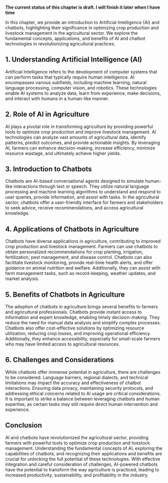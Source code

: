 **The current status of this chapter is draft. I will finish it later when I have time**

In this chapter, we provide an introduction to Artificial Intelligence (AI) and chatbots, highlighting their significance in optimizing crop production and livestock management in the agricultural sector. We explore the fundamental concepts, applications, and benefits of AI and chatbot technologies in revolutionizing agricultural practices.

**1. Understanding Artificial Intelligence (AI)**
-------------------------------------------------

Artificial Intelligence refers to the development of computer systems that can perform tasks that typically require human intelligence. AI encompasses various subfields, including machine learning, natural language processing, computer vision, and robotics. These technologies enable AI systems to analyze data, learn from experience, make decisions, and interact with humans in a human-like manner.

**2. Role of AI in Agriculture**
--------------------------------

AI plays a pivotal role in transforming agriculture by providing powerful tools to optimize crop production and improve livestock management. AI technologies can analyze vast amounts of agricultural data, identify patterns, predict outcomes, and provide actionable insights. By leveraging AI, farmers can enhance decision-making, increase efficiency, minimize resource wastage, and ultimately achieve higher yields.

**3. Introduction to Chatbots**
-------------------------------

Chatbots are AI-based conversational agents designed to simulate human-like interactions through text or speech. They utilize natural language processing and machine learning algorithms to understand and respond to user queries, provide information, and assist with tasks. In the agricultural sector, chatbots offer a user-friendly interface for farmers and stakeholders to seek advice, receive recommendations, and access agricultural knowledge.

**4. Applications of Chatbots in Agriculture**
----------------------------------------------

Chatbots have diverse applications in agriculture, contributing to improved crop production and livestock management. Farmers can use chatbots to obtain personalized recommendations for crop planting, irrigation, fertilization, pest management, and disease control. Chatbots can also facilitate livestock monitoring, provide real-time health alerts, and offer guidance on animal nutrition and welfare. Additionally, they can assist with farm management tasks, such as record-keeping, weather updates, and market analysis.

**5. Benefits of Chatbots in Agriculture**
------------------------------------------

The adoption of chatbots in agriculture brings several benefits to farmers and agricultural professionals. Chatbots provide instant access to information and expert knowledge, enabling timely decision-making. They reduce the need for manual data analysis and simplify complex processes. Chatbots also offer cost-effective solutions by optimizing resource utilization, reducing crop losses, and improving operational efficiency. Additionally, they enhance accessibility, especially for small-scale farmers who may have limited access to agricultural resources.

**6. Challenges and Considerations**
------------------------------------

While chatbots offer immense potential in agriculture, there are challenges to be considered. Language barriers, regional dialects, and technical limitations may impact the accuracy and effectiveness of chatbot interactions. Ensuring data privacy, maintaining security protocols, and addressing ethical concerns related to AI usage are critical considerations. It is important to strike a balance between leveraging chatbots and human expertise, as certain tasks may still require direct human intervention and experience.

**Conclusion**
--------------

AI and chatbots have revolutionized the agricultural sector, providing farmers with powerful tools to optimize crop production and livestock management. Understanding the fundamental concepts of AI, exploring the capabilities of chatbots, and recognizing their applications and benefits are crucial for unlocking the full potential of these technologies. With effective integration and careful consideration of challenges, AI-powered chatbots have the potential to transform the way agriculture is practiced, leading to increased productivity, sustainability, and profitability in the industry.
